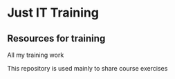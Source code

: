 # Just IT Training
## Resources for training
All my training work

This repository is used mainly to share course exercises
